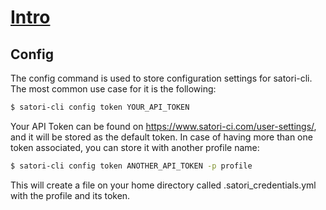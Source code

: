 # [Intro](README.md)
## Config

The config command is used to store configuration settings for satori-cli. The most common use case for it is the following:

```sh
$ satori-cli config token YOUR_API_TOKEN
```

Your API Token can be found on https://www.satori-ci.com/user-settings/, and it will be stored as the default token. In case of having more than one token associated, you can store it with another profile name:

```sh
$ satori-cli config token ANOTHER_API_TOKEN -p profile
```

This will create a file on your home directory called .satori_credentials.yml with the profile and its token.